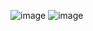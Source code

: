 ![image](https://github.com/user-attachments/assets/2d1b3d12-bf22-4f78-8326-e3a90cc4ced2)
![image](https://github.com/user-attachments/assets/54717e5e-8102-433d-8c51-35d3ef5d5a16)

